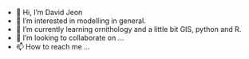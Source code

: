- 👋 Hi, I’m David Jeon
- 👀 I’m interested in modelling in general. 
- 🌱 I’m currently learning ornithology and a little bit GIS, python and R. 
- 💞️ I’m looking to collaborate on ...
- 📫 How to reach me ...

<!---
davusieonus/davusieonus is a ✨ special ✨ repository because its `README.md` (this file) appears on your GitHub profile.
You can click the Preview link to take a look at your changes.
--->
